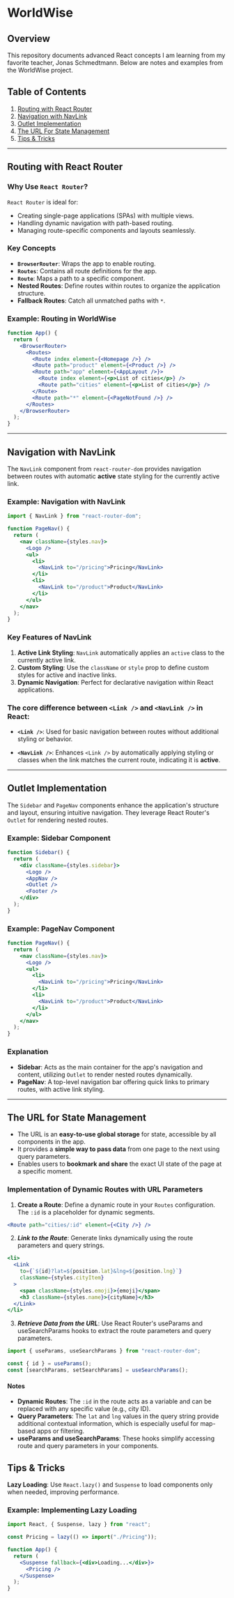 <!-- @format -->

# WorldWise

## Overview

This repository documents advanced React concepts I am learning from my favorite teacher, Jonas Schmedtmann. Below are notes and examples from the WorldWise project.

## Table of Contents

1. [Routing with React Router](#routing-with-react-router)
2. [Navigation with NavLink](#navigation-with-navlink)
3. [Outlet Implementation](#outlet-implementation)
4. [The URL For State Management](#the-url-for-state-management)
5. [Tips & Tricks](#tips--tricks)

---

## Routing with React Router

### Why Use `React Router`?

`React Router` is ideal for:

- Creating single-page applications (SPAs) with multiple views.
- Handling dynamic navigation with path-based routing.
- Managing route-specific components and layouts seamlessly.

### Key Concepts

- **`BrowserRouter`**: Wraps the app to enable routing.
- **`Routes`**: Contains all route definitions for the app.
- **`Route`**: Maps a path to a specific component.
- **Nested Routes**: Define routes within routes to organize the application structure.
- **Fallback Routes**: Catch all unmatched paths with `*`.

### Example: Routing in WorldWise

```jsx
function App() {
  return (
    <BrowserRouter>
      <Routes>
        <Route index element={<Homepage />} />
        <Route path="product" element={<Product />} />
        <Route path="app" element={<AppLayout />}>
          <Route index element={<p>List of cities</p>} />
          <Route path="cities" element={<p>List of cities</p>} />
        </Route>
        <Route path="*" element={<PageNotFound />} />
      </Routes>
    </BrowserRouter>
  );
}
```

---

## Navigation with NavLink

The `NavLink` component from `react-router-dom` provides navigation between routes with automatic **active** state styling for the currently active link.

### Example: Navigation with NavLink

```jsx
import { NavLink } from "react-router-dom";

function PageNav() {
  return (
    <nav className={styles.nav}>
      <Logo />
      <ul>
        <li>
          <NavLink to="/pricing">Pricing</NavLink>
        </li>
        <li>
          <NavLink to="/product">Product</NavLink>
        </li>
      </ul>
    </nav>
  );
}
```

### Key Features of NavLink

1. **Active Link Styling**: `NavLink` automatically applies an `active` class to the currently active link.
2. **Custom Styling**: Use the `className` or `style` prop to define custom styles for active and inactive links.
3. **Dynamic Navigation**: Perfect for declarative navigation within React applications.

### The core difference between `<Link />` and `<NavLink />` in React:

- **`<Link />`**: Used for basic navigation between routes without additional styling or behavior.

- **`<NavLink />`**: Enhances `<Link />` by automatically applying styling or classes when the link matches the current route, indicating it is **active**.

---

## Outlet Implementation

The `Sidebar` and `PageNav` components enhance the application's structure and layout, ensuring intuitive navigation. They leverage React Router's `Outlet` for rendering nested routes.

### Example: Sidebar Component

```jsx
function Sidebar() {
  return (
    <div className={styles.sidebar}>
      <Logo />
      <AppNav />
      <Outlet />
      <Footer />
    </div>
  );
}
```

### Example: PageNav Component

```jsx
function PageNav() {
  return (
    <nav className={styles.nav}>
      <Logo />
      <ul>
        <li>
          <NavLink to="/pricing">Pricing</NavLink>
        </li>
        <li>
          <NavLink to="/product">Product</NavLink>
        </li>
      </ul>
    </nav>
  );
}
```

### Explanation

- **Sidebar**: Acts as the main container for the app's navigation and content, utilizing `Outlet` to render nested routes dynamically.
- **PageNav**: A top-level navigation bar offering quick links to primary routes, with active link styling.

---

## The URL for State Management

- The URL is an **easy-to-use global storage** for state, accessible by all components in the app.
- It provides a **simple way to pass data** from one page to the next using query parameters.
- Enables users to **bookmark and share** the exact UI state of the page at a specific moment.

### Implementation of Dynamic Routes with URL Parameters

1. **Create a Route**: Define a dynamic route in your `Routes` configuration. The `:id` is a placeholder for dynamic segments.

```jsx
<Route path="cities/:id" element={<City />} />
```

2. **_Link to the Route_**: Generate links dynamically using the route parameters and query strings.

```jsx
<li>
  <Link
    to={`${id}?lat=${position.lat}&lng=${position.lng}`}
    className={styles.cityItem}
  >
    <span className={styles.emoji}>{emoji}</span>
    <h3 className={styles.name}>{cityName}</h3>
  </Link>
</li>
```

3. **_Retrieve Data from the URL_**: Use React Router's useParams and useSearchParams hooks to extract the route parameters and query parameters.

```jsx
import { useParams, useSearchParams } from "react-router-dom";

const { id } = useParams();
const [searchParams, setSearchParams] = useSearchParams();
```

#### Notes

- **Dynamic Routes**: The `:id` in the route acts as a variable and can be replaced with any specific value (e.g., city ID).
- **Query Parameters**: The `lat` and `lng` values in the query string provide additional contextual information, which is especially useful for map-based apps or filtering.
- **useParams and useSearchParams**: These hooks simplify accessing route and query parameters in your components.

## Tips & Tricks

**Lazy Loading**: Use `React.lazy()` and `Suspense` to load components only when needed, improving performance.

### Example: Implementing Lazy Loading

```jsx
import React, { Suspense, lazy } from "react";

const Pricing = lazy(() => import("./Pricing"));

function App() {
  return (
    <Suspense fallback={<div>Loading...</div>}>
      <Pricing />
    </Suspense>
  );
}
```
